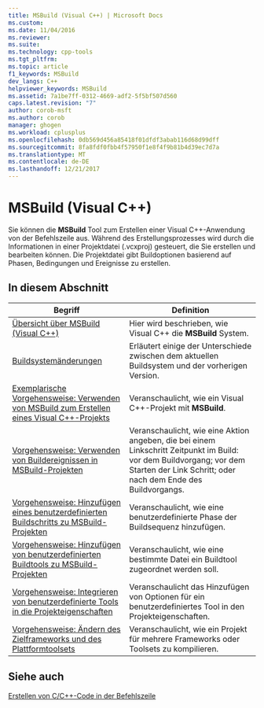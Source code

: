 ```yaml
---
title: MSBuild (Visual C++) | Microsoft Docs
ms.custom: 
ms.date: 11/04/2016
ms.reviewer: 
ms.suite: 
ms.technology: cpp-tools
ms.tgt_pltfrm: 
ms.topic: article
f1_keywords: MSBuild
dev_langs: C++
helpviewer_keywords: MSBuild
ms.assetid: 7a1be7ff-0312-4669-adf2-5f5bf507d560
caps.latest.revision: "7"
author: corob-msft
ms.author: corob
manager: ghogen
ms.workload: cplusplus
ms.openlocfilehash: 0db569d456a85418f01dfdf3abab116d68d99dff
ms.sourcegitcommit: 8fa8fdf0fbb4f57950f1e8f4f9b81b4d39ec7d7a
ms.translationtype: MT
ms.contentlocale: de-DE
ms.lasthandoff: 12/21/2017
---
```

# <a name="msbuild-visual-c"></a>MSBuild (Visual C++)
Sie können die **MSBuild** Tool zum Erstellen einer Visual C++-Anwendung von der Befehlszeile aus. Während des Erstellungsprozesses wird durch die Informationen in einer Projektdatei (.vcxproj) gesteuert, die Sie erstellen und bearbeiten können. Die Projektdatei gibt Buildoptionen basierend auf Phasen, Bedingungen und Ereignisse zu erstellen.  
  
## <a name="in-this-section"></a>In diesem Abschnitt  
  
|Begriff|Definition|  
|----------|----------------|  
|[Übersicht über MSBuild (Visual C++)](../build/msbuild-visual-cpp-overview.md)|Hier wird beschrieben, wie Visual C++ die **MSBuild** System.|  
|[Buildsystemänderungen](../build/build-system-changes.md)|Erläutert einige der Unterschiede zwischen dem aktuellen Buildsystem und der vorherigen Version.|  
|[Exemplarische Vorgehensweise: Verwenden von MSBuild zum Erstellen eines Visual C++-Projekts](../build/walkthrough-using-msbuild-to-create-a-visual-cpp-project.md)|Veranschaulicht, wie ein Visual C++-Projekt mit **MSBuild**.|  
|[Vorgehensweise: Verwenden von Buildereignissen in MSBuild-Projekten](../build/how-to-use-build-events-in-msbuild-projects.md)|Veranschaulicht, wie eine Aktion angeben, die bei einem Linkschritt Zeitpunkt im Build: vor dem Buildvorgang; vor dem Starten der Link Schritt; oder nach dem Ende des Buildvorgangs.|  
|[Vorgehensweise: Hinzufügen eines benutzerdefinierten Buildschritts zu MSBuild-Projekten](../build/how-to-add-a-custom-build-step-to-msbuild-projects.md)|Veranschaulicht, wie eine benutzerdefinierte Phase der Buildsequenz hinzufügen.|  
|[Vorgehensweise: Hinzufügen von benutzerdefinierten Buildtools zu MSBuild-Projekten](../build/how-to-add-custom-build-tools-to-msbuild-projects.md)|Veranschaulicht, wie eine bestimmte Datei ein Buildtool zugeordnet werden soll.|  
|[Vorgehensweise: Integrieren von benutzerdefinierte Tools in die Projekteigenschaften](../build/how-to-integrate-custom-tools-into-the-project-properties.md)|Veranschaulicht das Hinzufügen von Optionen für ein benutzerdefiniertes Tool in den Projekteigenschaften.|  
|[Vorgehensweise: Ändern des Zielframeworks und des Plattformtoolsets](../build/how-to-modify-the-target-framework-and-platform-toolset.md)|Veranschaulicht, wie ein Projekt für mehrere Frameworks oder Toolsets zu kompilieren.|  
  
## <a name="see-also"></a>Siehe auch  
 [Erstellen von C/C++-Code in der Befehlszeile](../build/building-on-the-command-line.md)